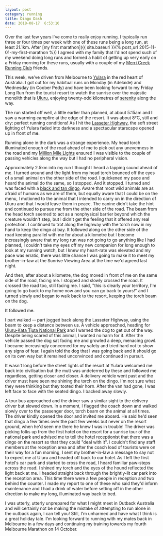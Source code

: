 ```yaml
---
layout: post
category: running
title: Dingo Dash
date: 2018-08-17  6:53:10
---
```


Over the last few years I've come to really enjoy running. I typically run three
or four times per week with one of these runs being a long run, at least 21.1km.
After [my first marathon]({{ site.baseurl }}{% post_url 2015-11-01-my-first-marathon %}) I agreed with
my family that I'd not spend such of my weekend doing long runs and formed a
habit of getting up very early on a Friday morning for these runs, usually with
a couple of my [Merri Creek Running Club](http://merricreekrunning.club/)
friends.

This week, we've driven from Melbourne to
[Yulara](https://en.wikipedia.org/wiki/Yulara,_Northern_Territory) in the red
heart of Australia. I got out for my habitual runs on Monday (in Adelaide) and
Wednesday (in Coober Pedy) and have been looking forward to my Friday Long Run
from the tourist resort to watch the sunrise over the majestic monolith that is
[Uluru](https://en.wikipedia.org/wiki/Uluru), enjoying twenty-odd kilometres of
[serenity](https://en.wikipedia.org/wiki/The_Castle_(1997_Australian_film))
along the way.

The run started off well, a little earlier than planned, at about 5:15am and I
saw a warming campfire at the edge of the resort. It was about 8&deg;C, still
and dry: perfect running conditions! As I hit the [Lasseter
Highway](https://en.wikipedia.org/wiki/Lasseter_Highway), the soft street
lighting of Yulara faded into darkness and a spectacular starscape opened up in
front of me.

Running alone in the dark was a strange experience. My head torch illuminated
enough of the road ahead of me to pick out any unevenness in the road and my
[Million Mile Lights](https://www.batteryfree.co.uk/) ensured I was visible to
the couple of passing vehicles along the way but I had no peripheral vision.

Approximately 2.5km into my run I thought I heard a tapping sound ahead of me. I
turned around and the light from my head torch bounced off the eyes of a small
animal on the other side of the road. I quickened my pace and heard the animal
do the same, so I stopped. And it stopped. I turned and was faced with a [black
and tan dingo](https://en.wikipedia.org/wiki/Dingo). Aware that most wild
animals are as afraid of humans as we are of them, but equally aware that I
could be on the menu, I motioned to the animal that I intended to carry on in
the direction of Uluru and that I would leave them in peace. The canine didn't
take the hint and continued to pursue me from the other side of the road. The
beam from the head torch seemed to act as a nonphysical barrier beyond which the
creature wouldn't step, but I didn't get the feeling that it offered any real
protection. I continued to trot along the highway with the torch now in my hand
to keep the dingo at bay. It followed along on the other side of the road
keeping parallel with me for about a kilometre but I become increasingly aware
that my long run was not going to go anything like I had planned, I couldn't
take my eyes off my new companion for long enough to look at my running watch,
but I knew my heart-rate was elevated and my pace was erratic, there was little
chance I was going to make it to meet my brother-in-law at the Sunrise Viewing
Area at the time we'd agreed last night.

And then, after about a kilometre, the dog moved in front of me on the same side
of the road, facing me. I stopped and slowly crossed the road. It crossed the
road too, still facing me. I said, "this is clearly your territory, I'm going to
go back to my home now and you can go back to yours!" and I turned slowly and
began to walk back to the resort, keeping the torch beam on the dog.

It followed me.

I part walked -- part jogged back along the Lasseter Highway, using the beam to
keep a distance between us. A vehicle approached, heading for [Uluru-Kata Tjuta
National Park](https://parksaustralia.gov.au/uluru/) and I warned the dog to get
out of the way. Despite being scared of this animal, I wanted no harm for it.
After the vehicle passed the dog sat facing me and growled a deep, menacing
growl. I became increasingly concerned for my safety and tried hard not to show
any signs of fear. I again told the dog that I was going back and it should go
on its own way but it remained unconvinced and continued in pursuit.

It wasn't long before the street lights of the resort at Yulara welcomed me back
into civilisation but the mutt was undeterred by these and followed me
regardless, getting closer and closer. A delivery vehicle went past and the
driver must have seen me shining the torch on the dingo. I'm not sure what they
were thinking but they tooted their horn. After the van had gone, I was left
face to face with the seated dingo. I backed away slowly.

A tour bus approached and the driver saw a similar sight to the delivery driver
but slowed down. In a moment, I flagged the coach down and walked slowly over to
the passenger door, torch beam on the animal at all times. The driver kindly
opened the door and invited me aboard. He said he'd seen that dingo a few times
over the past few weeks but never on the resort ground, when he'd seen me there
he knew I was in trouble! The driver was picking folks up from the first hotel
on the resort for a sunrise tour of the national park and advised me to tell the
hotel receptionist that there was a dingo on the resort so that they could "deal
with it". I couldn't find any staff members at the reception area and after the
coach load of tourists were on their way for a fun morning, I sent my
brother-in-law a message to say not to expect me at Uluru and headed off back to
our hotel. As I left the first hotel's car park and started to cross the road, I
heard familiar paw-steps across the road. I shined my torch and the eyes of the
hound reflected the light back at me. I headed straight back through the
brightly-lit car park into the reception area. This time there were a few people
in reception and two behind the counter. I made my report to one of these who
said they'd inform maintenance and I had a drink of water before setting off in
the other direction to make my long, illuminated way back to bed.

I was utterly, utterly unprepared for what I might meet in Outback Australia and
will certainly not be making the mistake of attempting to run alone in the
outback again, I can tell you! Still, I'm unharmed and have what I think is a
great holiday tale. I'm looking forward to running with my mates back in
Melbourne in a few days and continuing my training towards my fourth Melbourne
Marathon on 14 October.
